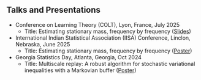 ## Talks and Presentations

* Conference on Learning Theory (COLT), Lyon, France, July 2025
  * Title: Estimating stationary mass, frequency by frequency (<a href="COLTPresentationMilind.pdf">Slides</a>)
* International Indian Statistical Association (IISA) Conference, Linclon, Nebraska, June 2025
  * Title: Estimating stationary mass, frequency by frequency (<a href="IISA_Poster.pdf">Poster</a>)
* Georgia Statistics Day, Atlanta, Georgia, Oct 2024
  * Title: Multiscale replay: A robust algorithm for stochastic variational inequalities with a Markovian buffer (<a href="GSD_Poster.pdf">Poster</a>)
